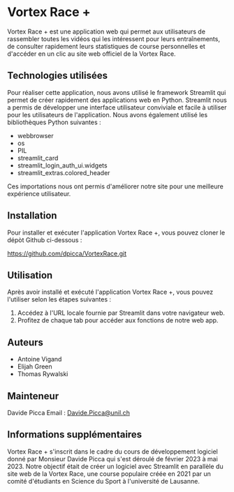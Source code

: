 # Vortex Race +
Vortex Race + est une application web qui permet aux utilisateurs de rassembler toutes les vidéos qui les 
intéressent pour leurs entraînements, de consulter rapidement leurs statistiques de course personnelles et d'accéder 
en un clic au site web officiel de la Vortex Race.

## Technologies utilisées
Pour réaliser cette application, nous avons utilisé le framework Streamlit qui permet de créer rapidement des 
applications web en Python. Streamlit nous a permis de développer une interface utilisateur conviviale et facile à 
utiliser pour les utilisateurs de l'application. Nous avons également utilisé les bibliothèques Python suivantes :

- webbrowser
- os
- PIL
- streamlit_card
- streamlit_login_auth_ui.widgets
- streamlit_extras.colored_header

Ces importations nous ont permis d'améliorer notre site pour une meilleure expérience utilisateur.

## Installation
Pour installer et exécuter l'application Vortex Race +, vous pouvez cloner le dépòt Github ci-dessous :

https://github.com/dpicca/VortexRace.git

## Utilisation
Après avoir installé et exécuté l'application Vortex Race +, vous pouvez l'utiliser selon les étapes suivantes :

1. Accédez à l'URL locale fournie par Streamlit dans votre navigateur web.
2. Profitez de chaque tab pour accéder aux fonctions de notre web app.

## Auteurs

- Antoine Vigand
- Elijah Green
- Thomas Rywalski

## Mainteneur

Davide Picca
Email : Davide.Picca@unil.ch

## Informations supplémentaires
Vortex Race + s'inscrit dans le cadre du cours de développement logiciel donné par Monsieur Davide Picca qui s'est déroulé 
de février 2023 à mai 2023. Notre objectif était de créer un logiciel avec Streamlit en parallèle du site web de la 
Vortex Race, une course populaire créée en 2021 par un comité d'étudiants en Science du Sport à l'université de 
Lausanne. 